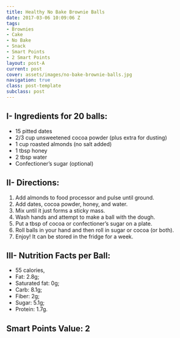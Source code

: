 ```yaml
---
title: Healthy No Bake Brownie Balls
date: 2017-03-06 10:09:06 Z
tags:
- Brownies
- Cake
- No Bake
- Snack
- Smart Points
- 2 Smart Points
layout: post-A
current: post
cover: assets/images/no-bake-brownie-balls.jpg
navigation: true
class: post-template
subclass: post
---
```


## I- Ingredients for 20 balls:

* 15 pitted dates
* 2/3 cup unsweetened cocoa powder (plus extra for dusting)
* 1 cup roasted almonds (no salt added)
* 1 tbsp honey
* 2 tbsp water
* Confectioner&#8217;s sugar (optional)

## II- Directions:

1. Add almonds to food processor and pulse until ground.
1. Add dates, cocoa powder, honey, and water.
1. Mix until it just forms a sticky mass.
1. Wash hands and attempt to make a ball with the dough.
1. Put a tbsp of cocoa or confectioner&#8217;s sugar on a plate.
1. Roll balls in your hand and then roll in sugar or cocoa (or both).
1. Enjoy! It can be stored in the fridge for a week.

## III- Nutrition Facts per Ball:

* 55 calories,
* Fat: 2.8g;
* Saturated fat: 0g;
* Carb: 8.1g;
* Fiber: 2g;
* Sugar: 5.1g;
* Protein: 1.7g.

## Smart Points Value: 2
